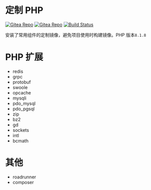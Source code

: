 # 定制 PHP

[![Gitea Repo](https://badgen.net/badge/icon/gitea?icon=git&label&color=green)](https://git.fat4.cn/maoxuner/docker-php)
[![Gitea Repo](https://badgen.net/badge/icon/docker-php?icon=docker&label)](https://git.fat4.cn/maoxuner/docker-php)
[![Build Status](https://drone.fat4.cn/api/badges/maoxuner/docker-php/status.svg?ref=refs/tags/v8.1.8)](https://drone.fat4.cn/maoxuner/docker-php)

安装了常用组件的定制镜像，避免项目使用时构建镜像。PHP 版本`8.1.8`

# PHP 扩展

- redis
- grpc
- protobuf
- swoole
- opcache
- mysqli
- pdo_mysql
- pdo_pgsql
- zip
- bz2
- gd
- sockets
- intl
- bcmath

# 其他

- roadrunner
- composer
